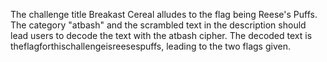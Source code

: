 The challenge title Breakast Cereal alludes to the flag being Reese's Puffs. The category "atbash" and the scrambled text in the description should lead users to decode the text with the atbash cipher. The decoded text is theflagforthischallengeisreesespuffs, leading to the two flags given.